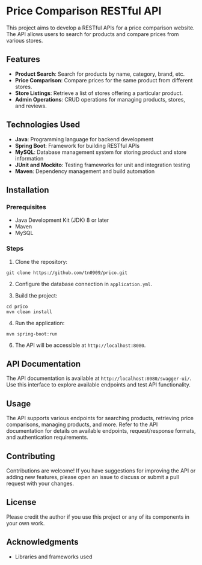 # Price Comparison RESTful API

This project aims to develop a RESTful APIs for a price comparison website. The API allows users to search for products and compare prices from various stores.

## Features

- **Product Search**: Search for products by name, category, brand, etc.
- **Price Comparison**: Compare prices for the same product from different stores.
- **Store Listings**: Retrieve a list of stores offering a particular product.
- **Admin Operations**: CRUD operations for managing products, stores, and reviews.

## Technologies Used

- **Java**: Programming language for backend development
- **Spring Boot**: Framework for building RESTful APIs
- **MySQL**: Database management system for storing product and store information
- **JUnit and Mockito**: Testing frameworks for unit and integration testing
- **Maven**: Dependency management and build automation

## Installation

### Prerequisites

- Java Development Kit (JDK) 8 or later
- Maven
- MySQL

### Steps

1. Clone the repository:
```
git clone https://github.com/tn0909/prico.git
```

2. Configure the database connection in `application.yml`.

3. Build the project:
```
cd prico
mvn clean install
```

4. Run the application:
```
mvn spring-boot:run
```

6. The API will be accessible at `http://localhost:8080`.

## API Documentation

The API documentation is available at `http://localhost:8080/swagger-ui/`. Use this interface to explore available endpoints and test API functionality.

## Usage

The API supports various endpoints for searching products, retrieving price comparisons, managing products, and more. Refer to the API documentation for details on available endpoints, request/response formats, and authentication requirements.

## Contributing

Contributions are welcome! If you have suggestions for improving the API or adding new features, please open an issue to discuss or submit a pull request with your changes.

## License
Please credit the author if you use this project or any of its components in your own work.

## Acknowledgments
- Libraries and frameworks used
